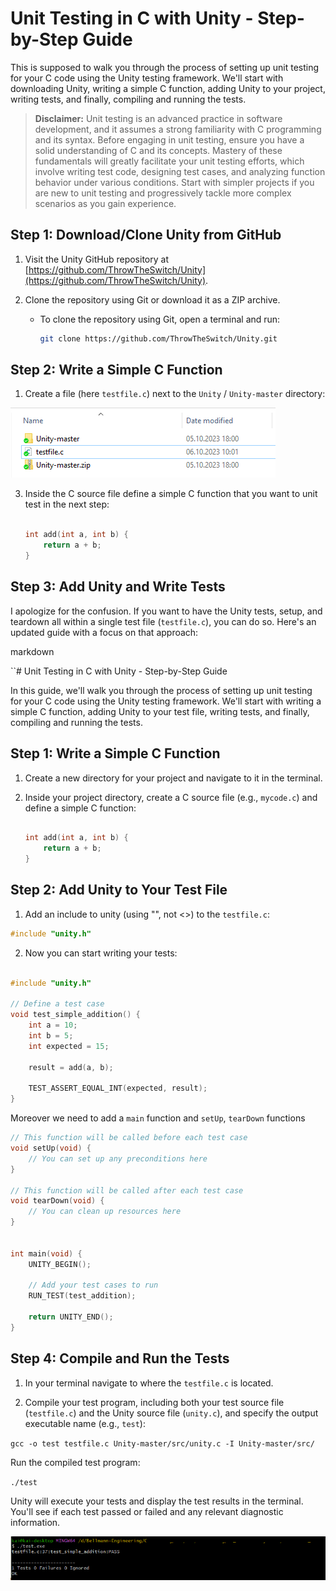 
# Unit Testing in C with Unity - Step-by-Step Guide

This is supposed to walk you through the process of setting up unit testing for your C code using the Unity testing framework. We'll start with downloading Unity, writing a simple C function, adding Unity to your project, writing tests, and finally, compiling and running the tests.

> **Disclaimer:** Unit testing is an advanced practice in software development, and it assumes a strong familiarity with C programming and its syntax. Before engaging in unit testing, ensure you have a solid understanding of C and its concepts. Mastery of these fundamentals will greatly facilitate your unit testing efforts, which involve writing test code, designing test cases, and analyzing function behavior under various conditions. Start with simpler projects if you are new to unit testing and progressively tackle more complex scenarios as you gain experience.


## Step 1: Download/Clone Unity from GitHub

1. Visit the Unity GitHub repository at [https://github.com/ThrowTheSwitch/Unity](https://github.com/ThrowTheSwitch/Unity).

2. Clone the repository using Git or download it as a ZIP archive.

   - To clone the repository using Git, open a terminal and run:
     ```bash
     git clone https://github.com/ThrowTheSwitch/Unity.git
     ```

## Step 2: Write a Simple C Function

1. Create a file (here `testfile.c`) next to the `Unity` / `Unity-master` directory:

![Ordner](https://github.com/bellmann-engineering/unity_guide/blob/9545363cb7af10c1c0b996dddea00c48a3fb1838/folder.PNG?raw=true)

3. Inside the C source file define a simple C function that you want to unit test in the next step:

   ```c

   int add(int a, int b) {
       return a + b;
   }
   
## Step 3: Add Unity and Write Tests

I apologize for the confusion. If you want to have the Unity tests, setup, and teardown all within a single test file (`testfile.c`), you can do so. Here's an updated guide with a focus on that approach:

markdown

``# Unit Testing in C with Unity - Step-by-Step Guide

In this guide, we'll walk you through the process of setting up unit testing for your C code using the Unity testing framework. We'll start with writing a simple C function, adding Unity to your test file, writing tests, and finally, compiling and running the tests.

## Step 1: Write a Simple C Function

1. Create a new directory for your project and navigate to it in the terminal.

2. Inside your project directory, create a C source file (e.g., `mycode.c`) and define a simple C function:

   ```c

   int add(int a, int b) {
       return a + b;
   }

## Step 2: Add Unity to Your Test File

1.  Add an include to unity (using \"", not <>) to the `testfile.c`:

 ```c
#include "unity.h"
```
    
2.  Now you can start writing your tests:
```c

#include "unity.h"

// Define a test case
void test_simple_addition() {
    int a = 10;
    int b = 5;
    int expected = 15;

    result = add(a, b);

    TEST_ASSERT_EQUAL_INT(expected, result);
}

```
Moreover we need to add a  `main` function and `setUp`, `tearDown` functions
```c
// This function will be called before each test case
void setUp(void) {
    // You can set up any preconditions here
}

// This function will be called after each test case
void tearDown(void) {
    // You can clean up resources here
}


int main(void) {
    UNITY_BEGIN();

    // Add your test cases to run
    RUN_TEST(test_addition);

    return UNITY_END();
}
```

## Step 4: Compile and Run the Tests

1.  In your terminal navigate to where the `testfile.c` is located.
    
2.  Compile your test program, including both your test source file (`testfile.c`) and the Unity source file (`unity.c`), and specify the output executable name (e.g., `test`):
    
`gcc -o test testfile.c Unity-master/src/unity.c -I Unity-master/src/` 
 
Run the compiled test program:
 
`./test` 

Unity will execute your tests and display the test results in the terminal. You'll see if each test passed or failed and any relevant diagnostic information.

![enter image description here](https://github.com/bellmann-engineering/unity_guide/blob/main/run.png?raw=true)
